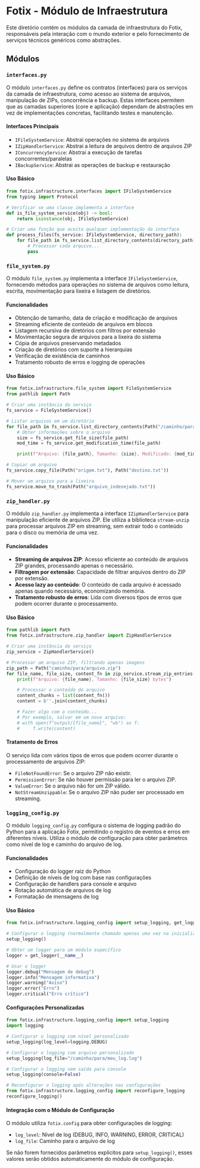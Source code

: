 # Fotix - Módulo de Infraestrutura

Este diretório contém os módulos da camada de infraestrutura do Fotix, responsáveis pela interação com o mundo exterior e pelo fornecimento de serviços técnicos genéricos como abstrações.

## Módulos

### `interfaces.py`

O módulo `interfaces.py` define os contratos (interfaces) para os serviços da camada de infraestrutura, como acesso ao sistema de arquivos, manipulação de ZIPs, concorrência e backup. Estas interfaces permitem que as camadas superiores (core e aplicação) dependam de abstrações em vez de implementações concretas, facilitando testes e manutenção.

#### Interfaces Principais

- `IFileSystemService`: Abstrai operações no sistema de arquivos
- `IZipHandlerService`: Abstrai a leitura de arquivos dentro de arquivos ZIP
- `IConcurrencyService`: Abstrai a execução de tarefas concorrentes/paralelas
- `IBackupService`: Abstrai as operações de backup e restauração

#### Uso Básico

```python
from fotix.infrastructure.interfaces import IFileSystemService
from typing import Protocol

# Verificar se uma classe implementa a interface
def is_file_system_service(obj) -> bool:
    return isinstance(obj, IFileSystemService)

# Criar uma função que aceita qualquer implementação da interface
def process_files(fs_service: IFileSystemService, directory_path):
    for file_path in fs_service.list_directory_contents(directory_path):
        # Processar cada arquivo...
        pass
```

### `file_system.py`

O módulo `file_system.py` implementa a interface `IFileSystemService`, fornecendo métodos para operações no sistema de arquivos como leitura, escrita, movimentação para lixeira e listagem de diretórios.

#### Funcionalidades

- Obtenção de tamanho, data de criação e modificação de arquivos
- Streaming eficiente de conteúdo de arquivos em blocos
- Listagem recursiva de diretórios com filtros por extensão
- Movimentação segura de arquivos para a lixeira do sistema
- Cópia de arquivos preservando metadados
- Criação de diretórios com suporte a hierarquias
- Verificação de existência de caminhos
- Tratamento robusto de erros e logging de operações

#### Uso Básico

```python
from fotix.infrastructure.file_system import FileSystemService
from pathlib import Path

# Criar uma instância do serviço
fs_service = FileSystemService()

# Listar arquivos em um diretório
for file_path in fs_service.list_directory_contents(Path("/caminho/para/diretorio")):
    # Obter informações sobre o arquivo
    size = fs_service.get_file_size(file_path)
    mod_time = fs_service.get_modification_time(file_path)

    print(f"Arquivo: {file_path}, Tamanho: {size}, Modificado: {mod_time}")

# Copiar um arquivo
fs_service.copy_file(Path("origem.txt"), Path("destino.txt"))

# Mover um arquivo para a lixeira
fs_service.move_to_trash(Path("arquivo_indesejado.txt"))
```

### `zip_handler.py`

O módulo `zip_handler.py` implementa a interface `IZipHandlerService` para manipulação eficiente de arquivos ZIP. Ele utiliza a biblioteca `stream-unzip` para processar arquivos ZIP em streaming, sem extrair todo o conteúdo para o disco ou memória de uma vez.

#### Funcionalidades

- **Streaming de arquivos ZIP**: Acesso eficiente ao conteúdo de arquivos ZIP grandes, processando apenas o necessário.
- **Filtragem por extensão**: Capacidade de filtrar arquivos dentro do ZIP por extensão.
- **Acesso lazy ao conteúdo**: O conteúdo de cada arquivo é acessado apenas quando necessário, economizando memória.
- **Tratamento robusto de erros**: Lida com diversos tipos de erros que podem ocorrer durante o processamento.

#### Uso Básico

```python
from pathlib import Path
from fotix.infrastructure.zip_handler import ZipHandlerService

# Criar uma instância do serviço
zip_service = ZipHandlerService()

# Processar um arquivo ZIP, filtrando apenas imagens
zip_path = Path("caminho/para/arquivo.zip")
for file_name, file_size, content_fn in zip_service.stream_zip_entries(zip_path, file_extensions=['.jpg', '.png']):
    print(f"Arquivo: {file_name}, Tamanho: {file_size} bytes")

    # Processar o conteúdo do arquivo
    content_chunks = list(content_fn())
    content = b''.join(content_chunks)

    # Fazer algo com o conteúdo...
    # Por exemplo, salvar em um novo arquivo:
    # with open(f"output/{file_name}", "wb") as f:
    #     f.write(content)
```

#### Tratamento de Erros

O serviço lida com vários tipos de erros que podem ocorrer durante o processamento de arquivos ZIP:

- `FileNotFoundError`: Se o arquivo ZIP não existir.
- `PermissionError`: Se não houver permissão para ler o arquivo ZIP.
- `ValueError`: Se o arquivo não for um ZIP válido.
- `NotStreamUnzippable`: Se o arquivo ZIP não puder ser processado em streaming.

### `logging_config.py`

O módulo `logging_config.py` configura o sistema de logging padrão do Python para a aplicação Fotix, permitindo o registro de eventos e erros em diferentes níveis. Utiliza o módulo de configuração para obter parâmetros como nível de log e caminho do arquivo de log.

#### Funcionalidades

- Configuração do logger raiz do Python
- Definição de níveis de log com base nas configurações
- Configuração de handlers para console e arquivo
- Rotação automática de arquivos de log
- Formatação de mensagens de log

#### Uso Básico

```python
from fotix.infrastructure.logging_config import setup_logging, get_logger

# Configurar o logging (normalmente chamado apenas uma vez na inicialização)
setup_logging()

# Obter um logger para um módulo específico
logger = get_logger(__name__)

# Usar o logger
logger.debug("Mensagem de debug")
logger.info("Mensagem informativa")
logger.warning("Aviso")
logger.error("Erro")
logger.critical("Erro crítico")
```

#### Configurações Personalizadas

```python
from fotix.infrastructure.logging_config import setup_logging
import logging

# Configurar o logging com nível personalizado
setup_logging(log_level=logging.DEBUG)

# Configurar o logging com arquivo personalizado
setup_logging(log_file="/caminho/para/meu_log.log")

# Configurar o logging sem saída para console
setup_logging(console=False)

# Reconfigurar o logging após alterações nas configurações
from fotix.infrastructure.logging_config import reconfigure_logging
reconfigure_logging()
```

#### Integração com o Módulo de Configuração

O módulo utiliza `fotix.config` para obter configurações de logging:

- `log_level`: Nível de log (DEBUG, INFO, WARNING, ERROR, CRITICAL)
- `log_file`: Caminho para o arquivo de log

Se não forem fornecidos parâmetros explícitos para `setup_logging()`, esses valores serão obtidos automaticamente do módulo de configuração.
